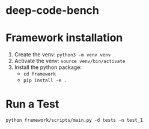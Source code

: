 # deep-code-bench

# Framework installation

1. Create the venv: `python3 -m venv venv`
2. Activate the venv: `source venv/bin/activate`
3. Install the python package:
    - `cd framework`
    - `pip install -e .`

# Run a Test

`python framework/scripts/main.py -d tests -n test_1`